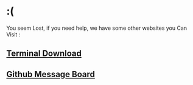# :(
You seem Lost, if you need help, we have some other websites you Can Visit :

## [Terminal Download](https://filenfolder.github.io/Terminal/)           

## [Github Message Board](https://filenfolder.github.io/filess/)
